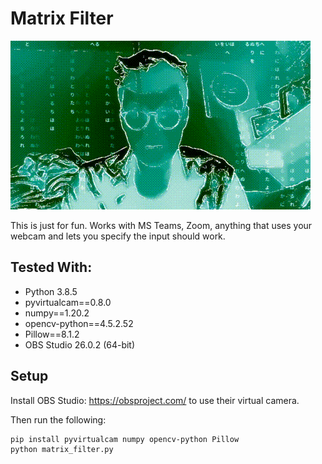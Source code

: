 # Matrix Filter

![Example of Filter](example.gif)

This is just for fun. Works with MS Teams, Zoom, anything that uses your webcam and lets you specify the input should work.

## Tested With:

* Python 3.8.5
* pyvirtualcam==0.8.0
* numpy==1.20.2
* opencv-python==4.5.2.52
* Pillow==8.1.2
* OBS Studio 26.0.2 (64-bit)

## Setup

Install OBS Studio: https://obsproject.com/ to use their virtual camera.

Then run the following:

```
pip install pyvirtualcam numpy opencv-python Pillow
python matrix_filter.py
```
